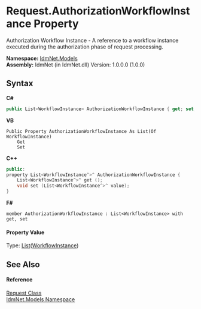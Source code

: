 # Request.AuthorizationWorkflowInstance Property 
 

Authorization Workflow Instance - A reference to a workflow instance executed during the authorization phase of request processing.

**Namespace:**&nbsp;<a href="N_IdmNet_Models">IdmNet.Models</a><br />**Assembly:**&nbsp;IdmNet (in IdmNet.dll) Version: 1.0.0.0 (1.0.0)

## Syntax

**C#**<br />
``` C#
public List<WorkflowInstance> AuthorizationWorkflowInstance { get; set; }
```

**VB**<br />
``` VB
Public Property AuthorizationWorkflowInstance As List(Of WorkflowInstance)
	Get
	Set
```

**C++**<br />
``` C++
public:
property List<WorkflowInstance^>^ AuthorizationWorkflowInstance {
	List<WorkflowInstance^>^ get ();
	void set (List<WorkflowInstance^>^ value);
}
```

**F#**<br />
``` F#
member AuthorizationWorkflowInstance : List<WorkflowInstance> with get, set

```


#### Property Value
Type: <a href="http://msdn2.microsoft.com/en-us/library/6sh2ey19" target="_blank">List</a>(<a href="T_IdmNet_Models_WorkflowInstance">WorkflowInstance</a>)

## See Also


#### Reference
<a href="T_IdmNet_Models_Request">Request Class</a><br /><a href="N_IdmNet_Models">IdmNet.Models Namespace</a><br />